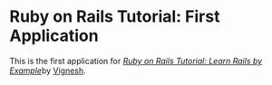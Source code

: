 # Ruby on Rails Tutorial: First Application

This is the first application for [*Ruby on Rails Tutorial: Learn Rails by Example*](http://railstutorial.org/)by [Vignesh](http://vignesh.com/).


